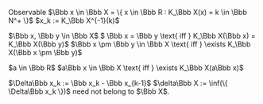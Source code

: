 

Observable $\Bbb x \in \Bbb X = 
\{ x \in \Bbb R : K_\Bbb X(x) = k \in \Bbb N^+ \}$
$x_k := K_\Bbb X^{-1}(k)$

$\Bbb x, \Bbb y \in \Bbb X$
$ \Bbb x = \Bbb y \text{ iff } K_\Bbb X(\Bbb x) = K_\Bbb X(\Bbb y)$
$\Bbb x \pm \Bbb y \in \Bbb X \text{ iff  } \exists K_\Bbb X(\Bbb x \pm \Bbb y)$

$a \in \Bbb R$
$a\Bbb x \in \Bbb X \text{ iff  } \exists K_\Bbb X(a\Bbb x)$

$\Delta\Bbb x_k := \Bbb x_k - \Bbb x_{k-1}$
$\delta\Bbb X := \inf(\{ \Delta\Bbb x_k \})$ need not belong to $\Bbb X$.

